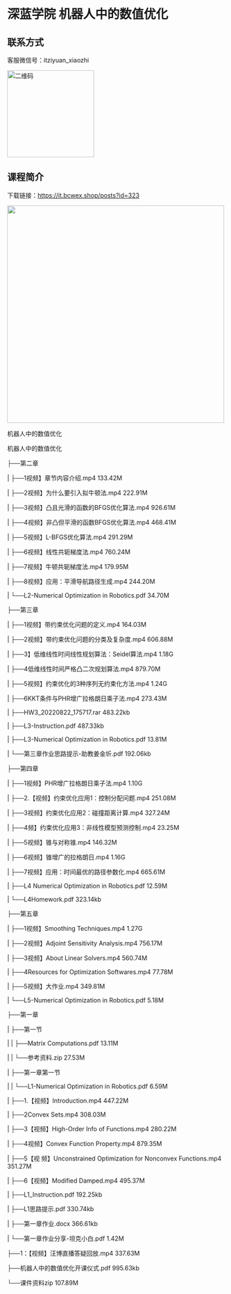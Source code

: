 # 深蓝学院 机器人中的数值优化

## 联系方式

客服微信号：itziyuan_xiaozhi

<img src="https://ziyuanyun.oss-cn-guangzhou.aliyuncs.com/common/20240614073449/666b82192834a.jpg" width="200" height="200" alt="二维码">

## 课程简介

下载链接：https://it.bcwex.shop/posts?id=323

<img src="https://ziyuanyun.oss-cn-guangzhou.aliyuncs.com/yun/20240515151817/664461b9dced1.jpg" width="500" alt="">

  机器人中的数值优化



 机器人中的数值优化



 ├──第二章

 | ├──1视频】章节内容介绍.mp4 133.42M

 | ├──2视频】为什么要引入拟牛顿法.mp4 222.91M

 | ├──3视频】凸且光滑的函数的BFGS优化算法.mp4 926.61M

 | ├──4视频】非凸但平滑的函数BFGS优化算法.mp4 468.41M

 | ├──5视频】L-BFGS优化算法.mp4 291.29M

 | ├──6视频】线性共轭梯度法.mp4 760.24M

 | ├──7视频】牛顿共轭梯度法.mp4 179.95M

 | ├──8视频】应用：平滑导航路径生成.mp4 244.20M

 | └──L2-Numerical Optimization in Robotics.pdf 34.70M

 ├──第三章

 | ├──1视频】带约束优化问题的定义.mp4 164.03M

 | ├──2视频】带约束优化问题的分类及复杂度.mp4 606.88M

 | ├──3】低维线性时间线性规划算法：Seidel算法.mp4 1.18G

 | ├──4低维线性时间严格凸二次规划算法.mp4 879.70M

 | ├──5视频】约束优化的3种序列无约束化方法.mp4 1.24G

 | ├──6KKT条件与PHR增广拉格朗日乘子法.mp4 273.43M

 | ├──HW3_20220822_175717.rar 483.22kb

 | ├──L3-Instruction.pdf 487.33kb

 | ├──L3-Numerical Optimization in Robotics.pdf 13.81M

 | └──第三章作业思路提示-助教姜金圻.pdf 192.06kb

 ├──第四章

 | ├──1视频】PHR增广拉格朗日乘子法.mp4 1.10G

 | ├──2.【视频】约束优化应用1：控制分配问题.mp4 251.08M

 | ├──3视频】约束优化应用2：碰撞距离计算.mp4 327.24M

 | ├──4频】约束优化应用3：非线性模型预测控制.mp4 23.25M

 | ├──5视频】锥与对称锥.mp4 146.32M

 | ├──6视频】锥增广的拉格朗日.mp4 1.16G

 | ├──7视频】应用：时间最优的路径参数化.mp4 665.61M

 | ├──L4 Numerical Optimization in Robotics.pdf 12.59M

 | └──L4Homework.pdf 323.14kb

 ├──第五章

 | ├──1视频】Smoothing Techniques.mp4 1.27G

 | ├──2视频】Adjoint Sensitivity Analysis.mp4 756.17M

 | ├──3视频】About Linear Solvers.mp4 560.74M

 | ├──4Resources for Optimization Softwares.mp4 77.78M

 | ├──5视频】大作业.mp4 349.81M

 | └──L5-Numerical Optimization in Robotics.pdf 5.18M

 ├──第一章

 | ├──第一节

 | | ├──Matrix Computations.pdf 13.11M

 | | └──参考资料.zip 27.53M

 | ├──第一章第一节

 | | └──L1-Numerical Optimization in Robotics.pdf 6.59M

 | ├──1.【视频】Introduction.mp4 447.22M

 | ├──2Convex Sets.mp4 308.03M

 | ├──3【视频】High-Order Info of Functions.mp4 280.22M

 | ├──4视频】Convex Function Property.mp4 879.35M

 | ├──5【视 频】Unconstrained Optimization for Nonconvex Functions.mp4 351.27M

 | ├──6【视频】Modified Damped.mp4 495.37M

 | ├──L1_Instruction.pdf 192.25kb

 | ├──L1思路提示.pdf 330.74kb

 | ├──第一章作业.docx 366.61kb

 | └──第一章作业分享-坦克小白.pdf 1.42M

 ├──1：【视频】汪博直播答疑回放.mp4 337.63M

 ├──机器人中的数值优化开课仪式.pdf 995.63kb

 └──课件资料zip 107.89M

  